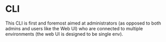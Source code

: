 # CLI

This CLI is first and foremost aimed at administrators (as opposed to both admins and users like the Web UI) who are connected to multiple environments (the web UI is designed to be single env).
